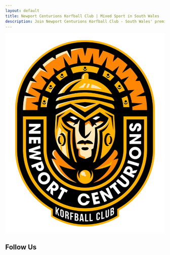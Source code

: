 ```yaml
---
layout: default
title: Newport Centurions Korfball Club | Mixed Sport in South Wales
description: Join Newport Centurions Korfball Club - South Wales' premier mixed-gender sports team. Weekly training sessions and competitive matches.
---
```


<head>
    <meta name="description" content="{{ page.description }}">
    <meta name="keywords" content="korfball newport, mixed sport wales, newport centurions, korfball club wales">
    <meta property="og:title" content="{{ page.title }}">
    <meta property="og:description" content="{{ page.description }}">
    <meta property="og:image" content="{{ site.url }}/images/newport-centurions-korfball-club.webp">
    <meta property="og:url" content="{{ site.url }}">
    <meta name="twitter:card" content="summary_large_image">
    <link rel="canonical" href="{{ site.url }}">
</head>

<script type="application/ld+json">
{
  "@context": "https://schema.org",
  "@type": "SportsTeam",
  "name": "Newport Centurions Korfball Club",
  "image": "{{ site.url }}/images/newport-centurions-korfball-club.webp",
  "description": "{{ page.description }}",
  "url": "{{ site.url }}",
  "sameAs": [
    "https://facebook.com/{{ site.social.facebook }}",
    "https://twitter.com/{{ site.social.twitter }}",
    "https://instagram.com/{{ site.social.instagram }}",
    "https://youtube.com/{{ site.social.youtube }}"
  ]
}
</script>

<img src="images/newport-centurions-korfball-club.webp" alt="Newport Centurions Korfball Club - Mixed Sport Team in South Wales" class="logo">

<h1 style="display:none;">Newport Centurions Korfball Club</h1>
<h2 class="follow-header">Follow Us</h2>

<div class="social-links">
    <a href="https://facebook.com/newportcenturions" target="_blank">
        <i class="fab fa-facebook"></i>
    </a>
    <a href="https://twitter.com/newportkorfball" target="_blank">
        <i class="fab fa-twitter"></i>
    </a>
    <a href="https://instagram.com/newportkorfball" target="_blank">
        <i class="fab fa-instagram"></i>
    </a>
    <a href="https://youtube.com/@newportcenturionskorfball5878" target="_blank">
        <i class="fab fa-youtube"></i>
    </a>
</div>

<link rel="stylesheet" id="fontawesome" href="https://cdnjs.cloudflare.com/ajax/libs/font-awesome/6.6.0/css/all.min.css" integrity="sha512-Kc323vGBEqzTmouAECnVceyQqyqdsSiqLQISBL29aUW4U/M7pSPA/gEUZQqv1cwx4OnYxTxve5UMg5GT6L4JJg==" crossorigin="anonymous" referrerpolicy="no-referrer" />
<script src="https://cdnjs.cloudflare.com/ajax/libs/font-awesome/6.7.2/js/all.min.js" integrity="sha512-b+nQTCdtTBIRIbraqNEwsjB6UvL3UEMkXnhzd8awtCYh0Kcsjl9uEgwVFVbhoj3uu1DO1ZMacNvLoyJJiNfcvg==" crossorigin="anonymous" referrerpolicy="no-referrer"></script>